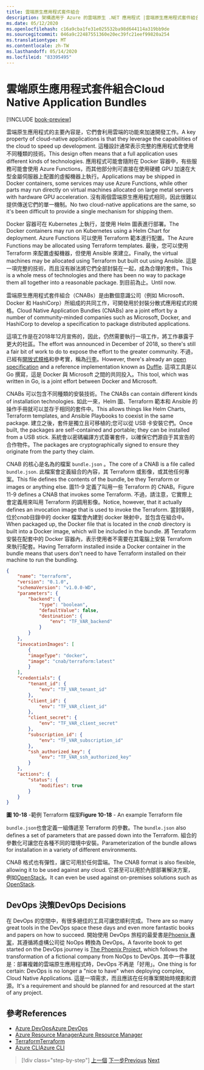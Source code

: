 ```yaml
---
title: 雲端原生應用程式套件組合
description: 架構適用于 Azure 的雲端原生 .NET 應用程式 |雲端原生應用程式套件組合
ms.date: 05/12/2020
ms.openlocfilehash: c16a9cba1fe31e025532ba98d644114a319bb9de
ms.sourcegitcommit: 046a9c22487551360e20ec39fc21eef99820a254
ms.translationtype: MT
ms.contentlocale: zh-TW
ms.lasthandoff: 05/14/2020
ms.locfileid: "83395495"
---
```

# <a name="cloud-native-application-bundles"></a><span data-ttu-id="20468-103">雲端原生應用程式套件組合</span><span class="sxs-lookup"><span data-stu-id="20468-103">Cloud Native Application Bundles</span></span>

[!INCLUDE [book-preview](../../../includes/book-preview.md)]

<span data-ttu-id="20468-104">雲端原生應用程式的主要內容是，它們會利用雲端的功能來加速開發工作。</span><span class="sxs-lookup"><span data-stu-id="20468-104">A key property of cloud-native applications is that they leverage the capabilities of the cloud to speed up development.</span></span> <span data-ttu-id="20468-105">這種設計通常表示完整的應用程式會使用不同種類的技術。</span><span class="sxs-lookup"><span data-stu-id="20468-105">This design often means that a full application uses different kinds of technologies.</span></span> <span data-ttu-id="20468-106">應用程式可能會隨附在 Docker 容器中，有些服務可能會使用 Azure Functions，而其他部分則可直接在使用硬體 GPU 加速在大型金屬伺服器上配置的虛擬機器上執行。</span><span class="sxs-lookup"><span data-stu-id="20468-106">Applications may be shipped in Docker containers, some services may use Azure Functions, while other parts may run directly on virtual machines allocated on large metal servers with hardware GPU acceleration.</span></span> <span data-ttu-id="20468-107">沒有兩個雲端原生應用程式相同，因此很難以提供傳送它們的單一機制。</span><span class="sxs-lookup"><span data-stu-id="20468-107">No two cloud-native applications are the same, so it's been difficult to provide a single mechanism for shipping them.</span></span>

<span data-ttu-id="20468-108">Docker 容器可在 Kubernetes 上執行，並使用 Helm 圖表進行部署。</span><span class="sxs-lookup"><span data-stu-id="20468-108">The Docker containers may run on Kubernetes using a Helm Chart for deployment.</span></span> <span data-ttu-id="20468-109">Azure Functions 可以使用 Terraform 範本進行配置。</span><span class="sxs-lookup"><span data-stu-id="20468-109">The Azure Functions may be allocated using Terraform templates.</span></span> <span data-ttu-id="20468-110">最後，您可以使用 Terraform 來配置虛擬機器，但使用 Ansible 來建立。</span><span class="sxs-lookup"><span data-stu-id="20468-110">Finally, the virtual machines may be allocated using Terraform but built out using Ansible.</span></span> <span data-ttu-id="20468-111">這是一項完整的技術，而且沒有辦法將它們全部封裝在一起，成為合理的套件。</span><span class="sxs-lookup"><span data-stu-id="20468-111">This is a whole mess of technologies and there has been no way to package them all together into a reasonable package.</span></span> <span data-ttu-id="20468-112">到目前為止。</span><span class="sxs-lookup"><span data-stu-id="20468-112">Until now.</span></span>

<span data-ttu-id="20468-113">雲端原生應用程式套件組合（CNABs）是由數個意識公司（例如 Microsoft、Docker 和 HashiCorp）所組成的共同工作，可開發用於封裝分散式應用程式的規格。</span><span class="sxs-lookup"><span data-stu-id="20468-113">Cloud Native Application Bundles (CNABs) are a joint effort by a number of community-minded companies such as Microsoft, Docker, and HashiCorp to develop a specification to package distributed applications.</span></span>

<span data-ttu-id="20468-114">這項工作是在2018年12月宣佈的，因此，仍然需要執行一項工作，將工作暴露于更大的社區。</span><span class="sxs-lookup"><span data-stu-id="20468-114">The effort was announced in December of 2018, so there's still a fair bit of work to do to expose the effort to the greater community.</span></span> <span data-ttu-id="20468-115">不過，已經有[開放式規格](https://github.com/deislabs/cnab-spec)和參考實，稱為[行李](https://duffle.sh/)。</span><span class="sxs-lookup"><span data-stu-id="20468-115">However, there's already an [open specification](https://github.com/deislabs/cnab-spec) and a reference implementation known as [Duffle](https://duffle.sh/).</span></span> <span data-ttu-id="20468-116">這項工具是以 Go 撰寫，這是 Docker 與 Microsoft 之間的共同投入。</span><span class="sxs-lookup"><span data-stu-id="20468-116">This tool, which was written in Go, is a joint effort between Docker and Microsoft.</span></span>

<span data-ttu-id="20468-117">CNABs 可以包含不同種類的安裝技術。</span><span class="sxs-lookup"><span data-stu-id="20468-117">The CNABs can contain different kinds of installation technologies.</span></span> <span data-ttu-id="20468-118">如此一來，Helm 圖、Terraform 範本和 Ansible 的操作手冊就可以並存于相同的套件中。</span><span class="sxs-lookup"><span data-stu-id="20468-118">This allows things like Helm Charts, Terraform templates, and Ansible Playbooks to coexist in the same package.</span></span> <span data-ttu-id="20468-119">建立之後，套件是獨立且可移植的;您可以從 USB 卡安裝它們。</span><span class="sxs-lookup"><span data-stu-id="20468-119">Once built, the packages are self-contained and portable; they can be installed from a USB stick.</span></span>  <span data-ttu-id="20468-120">系統會以密碼編譯方式簽署套件，以確保它們源自于其宣告的合作物件。</span><span class="sxs-lookup"><span data-stu-id="20468-120">The packages are cryptographically signed to ensure they originate from the party they claim.</span></span>

<span data-ttu-id="20468-121">CNAB 的核心是名為的檔案 `bundle.json` 。</span><span class="sxs-lookup"><span data-stu-id="20468-121">The core of a CNAB is a file called `bundle.json`.</span></span> <span data-ttu-id="20468-122">此檔案會定義組合的內容，其 Terraform 或影像，或其他任何專案。</span><span class="sxs-lookup"><span data-stu-id="20468-122">This file defines the contents of the bundle, be they Terraform or images or anything else.</span></span> <span data-ttu-id="20468-123">圖11-9 定義了叫用一些 Terraform 的 CNAB。</span><span class="sxs-lookup"><span data-stu-id="20468-123">Figure 11-9 defines a CNAB that invokes some Terraform.</span></span> <span data-ttu-id="20468-124">不過，請注意，它實際上會定義用來叫用 Terraform 的調用影像。</span><span class="sxs-lookup"><span data-stu-id="20468-124">Notice, however, that it actually defines an invocation image that is used to invoke the Terraform.</span></span> <span data-ttu-id="20468-125">當封裝時，位於*cnab*目錄中的 docker 檔案會內建到 docker 映射中，並包含在組合中。</span><span class="sxs-lookup"><span data-stu-id="20468-125">When packaged up, the Docker file that is located in the *cnab* directory is built into a Docker image, which will be included in the bundle.</span></span> <span data-ttu-id="20468-126">將 Terraform 安裝在配套中的 Docker 容器內，表示使用者不需要在其電腦上安裝 Terraform 來執行配套。</span><span class="sxs-lookup"><span data-stu-id="20468-126">Having Terraform installed inside a Docker container in the bundle means that users don't need to have Terraform installed on their machine to run the bundling.</span></span>

```json
{
    "name": "terraform",
    "version": "0.1.0",
    "schemaVersion": "v1.0.0-WD",
    "parameters": {
        "backend": {
            "type": "boolean",
            "defaultValue": false,
            "destination": {
                "env": "TF_VAR_backend"
            }
        }
    },
    "invocationImages": [
        {
        "imageType": "docker",
        "image": "cnab/terraform:latest"
        }
    ],
    "credentials": {
        "tenant_id": {
            "env": "TF_VAR_tenant_id"
        },
        "client_id": {
            "env": "TF_VAR_client_id"
        },
        "client_secret": {
            "env": "TF_VAR_client_secret"
        },
        "subscription_id": {
            "env": "TF_VAR_subscription_id"
        },
        "ssh_authorized_key": {
            "env": "TF_VAR_ssh_authorized_key"
        }
    },
    "actions": {
        "status": {
            "modifies": true
        }
    }
}
```

<span data-ttu-id="20468-127">**圖 10-18** -範例 Terraform 檔案</span><span class="sxs-lookup"><span data-stu-id="20468-127">**Figure 10-18** - An example Terraform file</span></span>

<span data-ttu-id="20468-128">`bundle.json`也會定義一組傳遞至 Terraform 的參數。</span><span class="sxs-lookup"><span data-stu-id="20468-128">The `bundle.json` also defines a set of parameters that are passed down into the Terraform.</span></span> <span data-ttu-id="20468-129">組合的參數化可讓您在各種不同的環境中安裝。</span><span class="sxs-lookup"><span data-stu-id="20468-129">Parameterization of the bundle allows for installation in a variety of different environments.</span></span>

<span data-ttu-id="20468-130">CNAB 格式也有彈性，讓它可用於任何雲端。</span><span class="sxs-lookup"><span data-stu-id="20468-130">The CNAB format is also flexible, allowing it to be used against any cloud.</span></span> <span data-ttu-id="20468-131">它甚至可以用於內部部署解決方案，例如[OpenStack](https://www.openstack.org/)。</span><span class="sxs-lookup"><span data-stu-id="20468-131">It can even be used against on-premises solutions such as [OpenStack](https://www.openstack.org/).</span></span>

## <a name="devops-decisions"></a><span data-ttu-id="20468-132">DevOps 決策</span><span class="sxs-lookup"><span data-stu-id="20468-132">DevOps Decisions</span></span>

<span data-ttu-id="20468-133">在 DevOps 的空間中，有很多絕佳的工具可讓您順利完成。</span><span class="sxs-lookup"><span data-stu-id="20468-133">There are so many great tools in the DevOps space these days and even more fantastic books and papers on how to succeed.</span></span> <span data-ttu-id="20468-134">開始使用 DevOps 旅程的最愛書是[Phoenix 專案](https://www.oreilly.com/library/view/the-phoenix-project/9781457191350/)，其遵循將虛構公司從 NoOps 轉換為 DevOps。</span><span class="sxs-lookup"><span data-stu-id="20468-134">A favorite book to get started on the DevOps journey is [The Phoenix Project](https://www.oreilly.com/library/view/the-phoenix-project/9781457191350/), which follows the transformation of a fictional company from NoOps to DevOps.</span></span> <span data-ttu-id="20468-135">其中一件事就是：部署複雜的雲端原生應用程式時，DevOps 不再是「好用」。</span><span class="sxs-lookup"><span data-stu-id="20468-135">One thing is for certain: DevOps is no longer a "nice to have" when deploying complex, Cloud Native Applications.</span></span> <span data-ttu-id="20468-136">這是一項需求，而且應該在任何專案開始時規劃和資源。</span><span class="sxs-lookup"><span data-stu-id="20468-136">It's a requirement and should be planned for and resourced at the start of any project.</span></span>

## <a name="references"></a><span data-ttu-id="20468-137">參考</span><span class="sxs-lookup"><span data-stu-id="20468-137">References</span></span>

- [<span data-ttu-id="20468-138">Azure DevOps</span><span class="sxs-lookup"><span data-stu-id="20468-138">Azure DevOps</span></span>](https://azure.microsoft.com/services/devops/)
- [<span data-ttu-id="20468-139">Azure Resource Manager</span><span class="sxs-lookup"><span data-stu-id="20468-139">Azure Resource Manager</span></span>](https://azure.microsoft.com/documentation/articles/resource-group-overview/)
- [<span data-ttu-id="20468-140">Terraform</span><span class="sxs-lookup"><span data-stu-id="20468-140">Terraform</span></span>](https://www.terraform.io/)
- [<span data-ttu-id="20468-141">Azure CLI</span><span class="sxs-lookup"><span data-stu-id="20468-141">Azure CLI</span></span>](https://docs.microsoft.com/cli/azure/)

>[!div class="step-by-step"]
><span data-ttu-id="20468-142">[上一個](infrastructure-as-code.md) 
>[下一步](summary.md)</span><span class="sxs-lookup"><span data-stu-id="20468-142">[Previous](infrastructure-as-code.md)
[Next](summary.md)</span></span>
